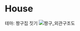 # House
테마: 짱구집 짓기
![짱구_외관구조도](https://github.com/Ajms1104/House/assets/101487529/e033f3cf-ede7-46c2-8b33-65057d3a8474)
